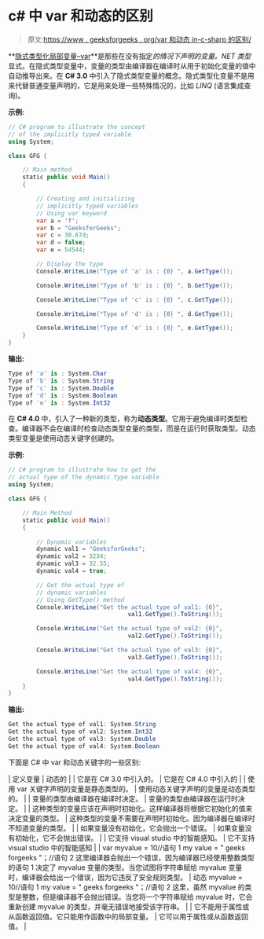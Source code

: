 # c# 中 var 和动态的区别

> 原文:[https://www . geeksforgeeks . org/var 和动态 in-c-sharp 的区别/](https://www.geeksforgeeks.org/difference-between-var-and-dynamic-in-c-sharp/)

**[隐式类型化局部变量–var](https://www.geeksforgeeks.org/c-sharp-implicitly-typed-local-variables-var/)**是那些在没有指定*的情况下声明的变量。NET 类型*显式。在隐式类型变量中，变量的类型由编译器在编译时从用于初始化变量的值中自动推导出来。在 **C# 3.0** 中引入了隐式类型变量的概念。隐式类型化变量不是用来代替普通变量声明的，它是用来处理一些特殊情况的，比如 *LINQ* (语言集成查询)。

**示例:**

```cs
// C# program to illustrate the concept
// of the implicitly typed variable
using System;

class GFG {

    // Main method
    static public void Main()
    {

        // Creating and initializing
        // implicitly typed variables
        // Using var keyword
        var a = 'f';
        var b = "GeeksforGeeks";
        var c = 30.67d;
        var d = false;
        var e = 54544;

        // Display the type
        Console.WriteLine("Type of 'a' is : {0} ", a.GetType());

        Console.WriteLine("Type of 'b' is : {0} ", b.GetType());

        Console.WriteLine("Type of 'c' is : {0} ", c.GetType());

        Console.WriteLine("Type of 'd' is : {0} ", d.GetType());

        Console.WriteLine("Type of 'e' is : {0} ", e.GetType());
    }
}
```

**输出:**

```cs
Type of 'a' is : System.Char 
Type of 'b' is : System.String 
Type of 'c' is : System.Double 
Type of 'd' is : System.Boolean 
Type of 'e' is : System.Int32 

```

在 **C# 4.0** 中，引入了一种新的类型，称为**动态类型**。它用于避免编译时类型检查。编译器不会在编译时检查动态类型变量的类型，而是在运行时获取类型。动态类型变量是使用动态关键字创建的。

**示例:**

```cs
// C# program to illustrate how to get the
// actual type of the dynamic type variable
using System;

class GFG {

    // Main Method
    static public void Main()
    {

        // Dynamic variables
        dynamic val1 = "GeeksforGeeks";
        dynamic val2 = 3234;
        dynamic val3 = 32.55;
        dynamic val4 = true;

        // Get the actual type of
        // dynamic variables
        // Using GetType() method
        Console.WriteLine("Get the actual type of val1: {0}",
                                  val1.GetType().ToString());

        Console.WriteLine("Get the actual type of val2: {0}",
                                  val2.GetType().ToString());

        Console.WriteLine("Get the actual type of val3: {0}",
                                  val3.GetType().ToString());

        Console.WriteLine("Get the actual type of val4: {0}",
                                  val4.GetType().ToString());
    }
}
```

**输出:**

```cs
Get the actual type of val1: System.String
Get the actual type of val2: System.Int32
Get the actual type of val3: System.Double
Get the actual type of val4: System.Boolean

```

下面是 C# 中 var 和动态关键字的一些区别:

| 定义变量 | 动态的 |
| 它是在 C# 3.0 中引入的。 | 它是在 C# 4.0 中引入的 |
| 使用 var 关键字声明的变量是静态类型的。 | 使用动态关键字声明的变量是动态类型的。 |
| 变量的类型由编译器在编译时决定。 | 变量的类型由编译器在运行时决定。 |
| 这种类型的变量应该在声明时初始化。这样编译器将根据它初始化的值来决定变量的类型。 | 这种类型的变量不需要在声明时初始化。因为编译器在编译时不知道变量的类型。 |
| 如果变量没有初始化，它会抛出一个错误。 | 如果变量没有初始化，它不会抛出错误。 |
| 它支持 visual studio 中的智能感知。 | 它不支持 visual studio 中的智能感知 |
| var myvalue = 10//语句 1
my value = " geeks forgeeks "；//语句 2
这里编译器会抛出一个错误，因为编译器已经使用整数类型的语句 1 决定了 myvalue 变量的类型。当您试图将字符串赋给 myvalue 变量时，编译器会给出一个错误，因为它违反了安全规则类型。 | 动态 myvalue = 10//语句 1
my value = " geeks forgeeks "；//语句 2
这里，虽然 myvalue 的类型是整数，但是编译器不会抛出错误。当您将一个字符串赋给 myvalue 时，它会重新创建 myvalue 的类型，并毫无错误地接受该字符串。 |
| 它不能用于属性或从函数返回值。它只能用作函数中的局部变量。 | 它可以用于属性或从函数返回值。 |